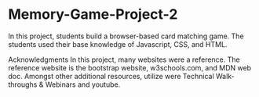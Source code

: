 # Memory-Game-Project-2
In this project, students build a browser-based card matching game. The students used their base knowledge of Javascript, CSS, and HTML.  

Acknowledgments
In this project, many websites were a reference. The reference website is the bootstrap website,  w3schools.com, and MDN web doc.  Amongst other additional resources, utilize were  Technical Walk-throughs & Webinars and youtube. 
